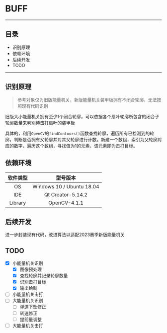 # BUFF

***

## 目录

* 识别原理
* 依赖环境
* 后续开发
* TODO

***

## 识别原理

> 参考对象仅为旧版能量机关，新版能量机关装甲板拥有不闭合轮廓，无法按照现有代码识别

旧版大小能量机关拥有至少1个闭合轮廓，可以依据各个扇叶轮廓所包含的闭合子轮廓数量来判别待击打扇叶的装甲板

具体的，利用`OpenCV`的`findContours()`函数查找轮廓，遍历所有已检测到的轮廓，判断是否拥有父轮廓并对其父轮廓进行计数。新建一个数组，索引为父轮廓对应的数字，遍历这个数组，寻找值为1的元素，该元素即为击打目标。

## 依赖环境

| 软件类型 |         型号版本          |
| :------: | :-----------------------: |
|    OS    | Windows 10 / Ubuntu 18.04 |
|   IDE    |     Qt Creator-5.14.2     |
| Library  |       OpenCV-4.1.1        |

## 后续开发

进一步封装现有代码，改进算法以适配2023赛季新版能量机关

## TODO

- [x] 小能量机关识别
  - [x] 图像预处理
  - [x] 查找轮廓并记录轮廓数量
  - [x] 识别击打目标
  - [x] 输出绘制
- [ ] 小能量机关击打
- [ ] 大能量机关识别
  - [ ] 弹道下坠修正
  - [ ] 转速修正
  - [ ] 提前量调整
- [ ] 大能量机关击打